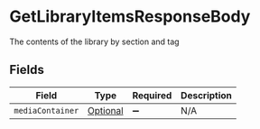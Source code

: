 # GetLibraryItemsResponseBody

The contents of the library by section and tag


## Fields

| Field                                                                                               | Type                                                                                                | Required                                                                                            | Description                                                                                         |
| --------------------------------------------------------------------------------------------------- | --------------------------------------------------------------------------------------------------- | --------------------------------------------------------------------------------------------------- | --------------------------------------------------------------------------------------------------- |
| `mediaContainer`                                                                                    | [Optional<GetLibraryItemsMediaContainer>](../../models/operations/GetLibraryItemsMediaContainer.md) | :heavy_minus_sign:                                                                                  | N/A                                                                                                 |